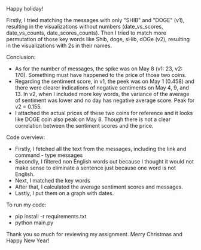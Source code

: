 Happy holiday!

Firstly, I tried matching the messages with only "SHIB" and "DOGE" (v1), resulting in the visualizations without numbers (date_vs_scores, date_vs_counts, date_scores_counts). Then I tried to match more permutation of those key words like Shib, doge, sHib, dOGe (v2), resulting in the visualizations with 2s in their names. 

Conclusion:
* As for the number of messages, the spike was on May 8 (v1: 23, v2: 170). Something must have happened to the price of those two coins. 
* Regarding the sentiment score, in v1, the peek was on May 1 (0.458) and there were clearer indications of negative sentiments on May 4, 9, and 13. In v2, when I included more key words, the variance of the average of sentiment was lower and no day has negative average score. Peak for v2 = 0.155. 
* I attached the actual prices of these two coins for reference and it looks like DOGE coin also peak on May 8. Though there is not a clear correlation between the sentiment scores and the price.

Code overview:
* Firstly, I fetched all the text from the messages, including the link and command - type messages
* Secondly, I filtered non English words out because I thought it would not make sense to eliminate a sentence just because one word is not English.
* Next, I matched the key words
* After that, I calculated the average sentiment scores and messages.
* Lastly, I put them on a graph with dates.

To run my code:
* pip install -r requirements.txt
* python main.py

Thank you so much for reviewing my assignment. Merry Christmas and Happy New Year!